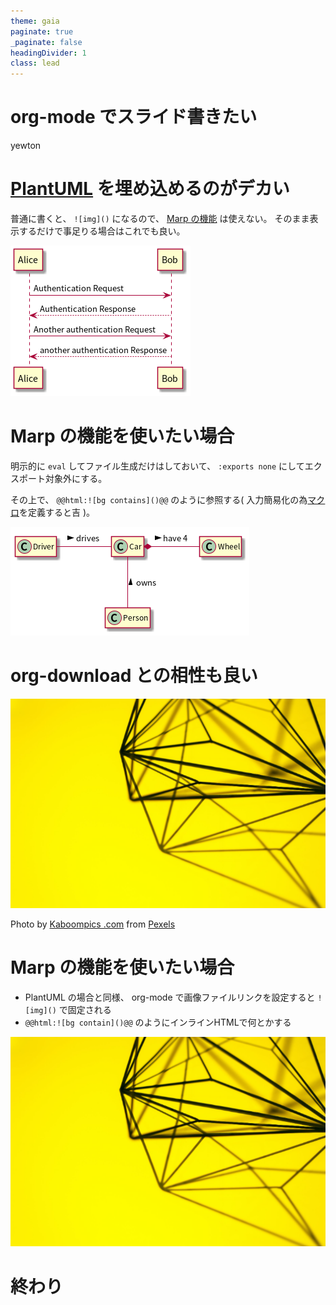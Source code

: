 ```yaml
---
theme: gaia
paginate: true
_paginate: false
headingDivider: 1
class: lead
---
```

<style>
@import url('https://fonts.googleapis.com/css2?family=M+PLUS+1p:wght@400;700&display=swap');
section {
    font-family: 'M PLUS 1p', sans-serif;
    color: #595959;
}
@font-face
{
  font-family: しねきゃぷしょん;
  src: url('https://cdn.leafscape.be/cinecaption/cinecaption227.woff2')
       format("woff2");
}
section {
  background: white;
}

section.cinecaption {
  font-family: しねきゃぷしょん;
  background: black;
  color: white;
}

</style>


# <!--fit-->org-mode でスライド書きたい

yewton


# [PlantUML](https://plantuml.com/) を埋め込めるのがデカい

普通に書くと、 `![img]()` になるので、 [Marp の機能](https://marpit.marp.app/image-syntax) は使えない。
そのまま表示するだけで事足りる場合はこれでも良い。

![img](assets/sequence.png)


# Marp の機能を使いたい場合

<!-- _class: -->

明示的に `eval` してファイル生成だけはしておいて、 `:exports none` にしてエクスポート対象外にする。

その上で、 `@@html:![bg contains]()@@` のように参照する( 入力簡易化の為[マクロ](https://orgmode.org/manual/Macro-Replacement.html)を定義すると吉 )。

![bg right:33% contain](assets/class.png)


# org-download との相性も良い

![img](assets/2021-03-29_00-00-45_screenshot.png)

Photo by [Kaboompics .com](https://www.pexels.com/@kaboompics?utm_content=attributionCopyText&utm_medium=referral&utm_source=pexels) from [Pexels](https://www.pexels.com/photo/geometric-decoration-5836/?utm_content=attributionCopyText&utm_medium=referral&utm_source=pexels)


# Marp の機能を使いたい場合

<!-- _class: -->

* PlantUML の場合と同様、 org-mode で画像ファイルリンクを設定すると `![img]()` で固定される
* `@@html:![bg contain]()@@` のようにインラインHTMLで何とかする

![bg contain opacity blur](assets/2021-03-29_00-00-45_screenshot.png)


# <!--fit-->終わり
